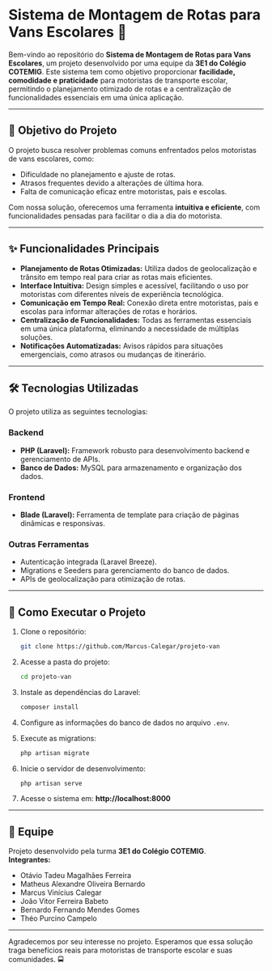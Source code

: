 # Sistema de Montagem de Rotas para Vans Escolares 🚐

Bem-vindo ao repositório do **Sistema de Montagem de Rotas para Vans Escolares**, um projeto desenvolvido por uma equipe da **3E1 do Colégio COTEMIG**. Este sistema tem como objetivo proporcionar **facilidade, comodidade e praticidade** para motoristas de transporte escolar, permitindo o planejamento otimizado de rotas e a centralização de funcionalidades essenciais em uma única aplicação.

---

## 🎯 **Objetivo do Projeto**

O projeto busca resolver problemas comuns enfrentados pelos motoristas de vans escolares, como:
- Dificuldade no planejamento e ajuste de rotas.
- Atrasos frequentes devido a alterações de última hora.
- Falta de comunicação eficaz entre motoristas, pais e escolas.

Com nossa solução, oferecemos uma ferramenta **intuitiva e eficiente**, com funcionalidades pensadas para facilitar o dia a dia do motorista.

---

## ✨ **Funcionalidades Principais**

- **Planejamento de Rotas Otimizadas:** Utiliza dados de geolocalização e trânsito em tempo real para criar as rotas mais eficientes.
- **Interface Intuitiva:** Design simples e acessível, facilitando o uso por motoristas com diferentes níveis de experiência tecnológica.
- **Comunicação em Tempo Real:** Conexão direta entre motoristas, pais e escolas para informar alterações de rotas e horários.
- **Centralização de Funcionalidades:** Todas as ferramentas essenciais em uma única plataforma, eliminando a necessidade de múltiplas soluções.
- **Notificações Automatizadas:** Avisos rápidos para situações emergenciais, como atrasos ou mudanças de itinerário.

---

## 🛠 **Tecnologias Utilizadas**

O projeto utiliza as seguintes tecnologias:

### **Backend**
- **PHP (Laravel):** Framework robusto para desenvolvimento backend e gerenciamento de APIs.
- **Banco de Dados:** MySQL para armazenamento e organização dos dados.

### **Frontend**
- **Blade (Laravel):** Ferramenta de template para criação de páginas dinâmicas e responsivas.

### **Outras Ferramentas**
- Autenticação integrada (Laravel Breeze).
- Migrations e Seeders para gerenciamento do banco de dados.
- APIs de geolocalização para otimização de rotas.

---

## 🚀 **Como Executar o Projeto**

1. Clone o repositório:
   ```bash
   git clone https://github.com/Marcus-Calegar/projeto-van
   ```

2. Acesse a pasta do projeto:
   ```bash
   cd projeto-van
   ```

3. Instale as dependências do Laravel:
   ```bash
   composer install
   ```

4. Configure as informações do banco de dados no arquivo `.env`.

5. Execute as migrations:
   ```bash
   php artisan migrate
   ```

6. Inicie o servidor de desenvolvimento:
   ```bash
   php artisan serve
   ```

7. Acesse o sistema em: **http://localhost:8000**

---

## 👥 **Equipe**

Projeto desenvolvido pela turma **3E1 do Colégio COTEMIG**.  
**Integrantes:**  
- Otávio Tadeu Magalhães Ferreira 
- Matheus Alexandre Oliveira Bernardo  
- Marcus Vinícius Calegar  
- João Vitor Ferreira Babeto  
- Bernardo Fernando Mendes Gomes  
- Théo Purcino Campelo  

---

Agradecemos por seu interesse no projeto. Esperamos que essa solução traga benefícios reais para motoristas de transporte escolar e suas comunidades. 🚍
